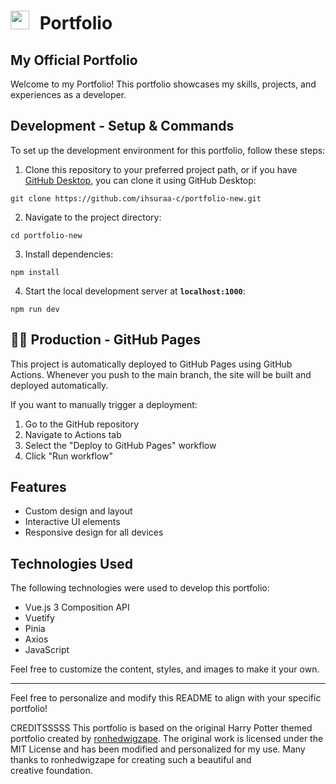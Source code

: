 # <img src="assets/favicon.svg" style="height: 30px; margin-right: 10px;"> Portfolio 

## My Official Portfolio

Welcome to my Portfolio! This portfolio showcases my skills, projects, and experiences as a developer.

## Development - Setup & Commands

To set up the development environment for this portfolio, follow these steps:

1. Clone this repository to your preferred project path, or if you have [GitHub Desktop](https://desktop.github.com/), you can clone it using GitHub Desktop:
  
  ```shell
  git clone https://github.com/ihsuraa-c/portfolio-new.git
  ```

2. Navigate to the project directory:
 
  ```shell
  cd portfolio-new
  ```

3. Install dependencies:

  ```shell
  npm install
  ```

4. Start the local development server at **`localhost:1000`**:

```shell
npm run dev
```

## 🧙‍♂️ Production - GitHub Pages

This project is automatically deployed to GitHub Pages using GitHub Actions. Whenever you push to the main branch, the site will be built and deployed automatically.

If you want to manually trigger a deployment:

1. Go to the GitHub repository
2. Navigate to Actions tab
3. Select the "Deploy to GitHub Pages" workflow
4. Click "Run workflow"

## Features
- Custom design and layout
- Interactive UI elements
- Responsive design for all devices

## Technologies Used

The following technologies were used to develop this portfolio:

- Vue.js 3 Composition API
- Vuetify
- Pinia
- Axios
- JavaScript

Feel free to customize the content, styles, and images to make it your own.

---

Feel free to personalize and modify this README to align with your specific portfolio!


CREDITSSSSS
This portfolio is based on the original Harry Potter themed portfolio created by [ronhedwigzape](https://github.com/ronhedwigzape/portfolio). The original work is licensed under the MIT License and has been modified and personalized for my use. Many thanks to ronhedwigzape for creating such a beautiful and creative foundation.
